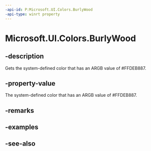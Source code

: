 ```yaml
---
-api-id: P:Microsoft.UI.Colors.BurlyWood
-api-type: winrt property
---
```


<!-- Property syntax
public Windows.UI.Color BurlyWood { get; }
-->

# Microsoft.UI.Colors.BurlyWood

## -description

Gets the system-defined color that has an ARGB value of #FFDEB887.

## -property-value

The system-defined color that has an ARGB value of #FFDEB887.

## -remarks

## -examples

## -see-also
